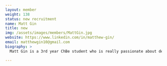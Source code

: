 ```yaml
---
layout: member
weight: 138
status: new recruitment
name: Matt Gin
title: new
img: /assets/images/members/MattGin.jpg
website: https://www.linkedin.com/in/matthew-gin/
email: matthewgin10@gmail.com
biography: >
  Matt Gin is a 3rd year ChBe student who is really passionate about developing android apps.  He thought that Envision's ChBeer project's  android app that monitors and automates a chemical process is really cool.  He would hope to be a positive, enthusiastic influence to UBC Envision should he be accepted.

---
```

